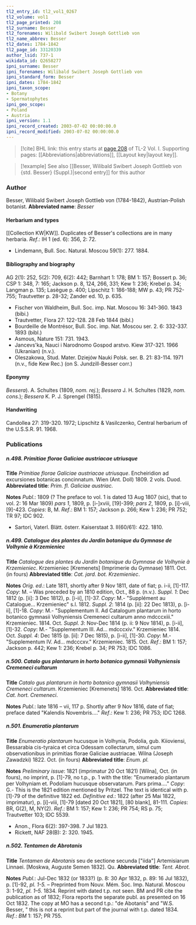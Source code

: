 ```yaml
---
tl2_entry_id: tl2_vol1_0267
tl2_volume: vol1
tl2_page_printed: 208
tl2_surname: Besser
tl2_forenames: Wilibald Swibert Joseph Gottlieb von
tl2_name_abbrev: Besser
tl2_dates: 1784-1842
tl2_page_id: 33120339
author_lsid: 737-1
wikidata_id: Q2658277
ipni_surname: Besser
ipni_forenames: Wilibald Swibert Joseph Gottlieb von
ipni_standard_form: Besser
ipni_dates: 1784-1842
ipni_taxon_scope: 
- Botany
- Spermatophytes
ipni_geo_scope: 
- Poland
- Austria
ipni_version: 1.1
ipni_record_created: 2003-07-02 00:00:00.0
ipni_record_modified: 2003-07-02 00:00:00.0
---
```



> [!cite] BHL link: this entry starts at [page 208](https://www.biodiversitylibrary.org/page/33120339) of TL-2 Vol. I.
> Supporting pages: [[Abbreviations|abbreviations]], [[Layout key|layout key]].

> [!example] See also [[Besser, Wilibald Swibert Joseph Gottlieb von {std. Besser} (Suppl.)|second entry]] for this author

### Author

Besser, Wilibald Swibert Joseph Gottlieb von (1784-1842), Austrian-Polish botanist. 
**Abbreviated name**: *Besser*

#### Herbarium and types

[[Collection KW|KW]]. Duplicates of Besser's collections are in many herbaria.
*Ref*.: IH 1 (ed. 6): 356, 2: 72.
- Lindemann, Bull. Soc. Natural. Moscou 59(1): 277. 1884.

#### Bibliography and biography

AG 2(1): 252, 5(2): 709, 6(2): 442; Barnhart 1: 178; BM 1: 157; Bossert p. 36; CSP 1: 348, 7: 165; Jackson p. 8, 124, 266, 331; Kew 1: 236; Krebel p. 34; Langman p. 135; Lasègue p. 400; Lipschitz 1: 186-188; MW p. 43; PR 752-755; Trautvetter p. 28-32; Zander ed. 10, p. 635.
- Fischer von Waldheim, Bull. Soc. imp. Nat. Moscou 16: 341-360. 1843 (bibi.)
- Trautvetter, Flora 27: 122-128. 28 Feb 1844 (bibl.)
- Bourdeille de Montrésor, Bull. Soc. imp. Nat. Moscou ser. 2. 6: 332-337. 1893 (bibl.)
- Asmous, Nature 151: 731. 1943.
- Jancevs'ka, Nauci i Narodnomo Gospod arstvo. Kiew 317-321. 1966 (Ukranian) (n.v.).
- Oleszakowa, Stud. Mater. Dziejów Nauki Polsk. ser. B. 21: 83-114. 1971 (n.v., fide Kew Rec.) (on S. Jundzill-Besser corr.)

#### Eponymy

*Bessera*). A. Schultes (1809, *nom. rej.*); *Bessera* J. H. Schultes (1829, *nom. cons.*); *Bessera* K. P. J. Sprengel (1815).

#### Handwriting

Candollea 27: 319-320. 1972; Lipschitz & Vasilczenko, Central herbarium of the U.S.S.R. 91. 1968.

### Publications

##### n.498. Primitiae florae Galiciae austriacae utriusque

**Title**
*Primitiae florae Galiciae austriacae utriusque*. Encheiridion ad excursiones botanicas concinnatum. Wien (Ant. Doll) 1809. 2 vols. Duod.
**Abbreviated title**: *Prim. fl. Galiciae austriac.*

**Notes**
*Publ*.: 1809 (? The preface to vol. 1 is dated 13 Aug 1807 (sic), that to vol. 2: 16 Mar 1809) *pars 1*, 1809, p. \[i-\]xviii, \[19\]-399; *pars 2*, 1809, p. \[i\]-viii, \[9\]-423. *Copies*: B, M.
*Ref*.: BM 1: 157; Jackson p. 266; Kew 1: 236; PR 752; TR 97; IDC 902.
- Sartori, Vaterl. Blätt. österr. Kaiserstaat 3. II(60/61): 422. 1810.

##### n.499. Catalogue des plantes du Jardin botanique du Gymnase de Volhynie à Krzemieniec

**Title**
*Catalogue des plantes du Jardin botanique du Gymnase de Volhynie à Krzemieniec*. Krzemieniec \[Kremenets\] (Imprimerie du Gymnase) 1811. Oct. (in fours)
**Abbreviated title**: *Cat. jard. bot. Krzemieniec*.

**Notes**
*Orig. ed*.: Late 1811, shortly after 9 Nov 1811, date of fiat; p. i-ii, \[1\]-117. *Copy*: M. – Was preceded by an 1810 edition, Oct., 88 p. (n.v.).
*Suppl. 1*: Dec 1812 (p. \[ii\]: 3 Dec 1812), p. \[i-ii\], \[1\]-37. *Copy*: M.- "Supplément au Catalogue... Krzemieniec" s.l. 1812.
*Suppl. 2*: 1814 (p. \[ii\]: 22 Dec 1813), p. \[i-ii\], \[1\]-18. *Copy*: M.- "Supplementum II. Ad Catalogum plantarum in horto botanico gymnasii Volhyniensis Cremeneci cultarum anno mdcccxiii." Krzemieniec. 1814. Oct.
*Suppl. 3*: Nov-Dec 1814 (p. ii: 9 Nov 1814), p. \[i-ii\], \[1\]-32. *Copy*: M.- "Supplementum III. Ad... mdcccxiv." Krzemieniec 1814. Oct.
*Suppl. 4*: Dec 1815 (p. \[ii\]: 7 Dec 1815), p. \[i-ii\], \[1\]-30. *Copy*: M.- "Supplementum IV. Ad... mdcccxv." Krzemieniec. 1815. Oct.
*Ref*.: BM 1: 157; Jackson p. 442; Kew 1: 236; Krebel p. 34; PR 753; IDC 1086.

##### n.500. Catalo gus plantarurn in horto botanico gymnasii Volhyniensis Cremeneci cultarum

**Title**
*Catalo gus plantarurn in horto botanico gymnasii Volhyniensis Cremeneci cultarum*. Krzemieniec \[Kremenets\] 1816. Oct.
**Abbreviated title**: *Cat. hort. Cremeneci*.

**Notes**
*Publ*.: late 1816 – vii, 117 p. Shortly after 9 Nov 1816, date of fiat; preface dated "Kalendis Novembris...."
*Ref*.: Kew 1: 236; PR 753; IDC 1268.

##### n.501. Enumeratio plantarum

**Title**
*Enumeratio plantarum* hucusque in Volhynia, Podolia, gub. Kiioviensi, Bessarabia cis-tyraica et circa Odessam collectarum, simul cum observationibus in primitias florae Galiciae austriacae. Wilna (Joseph Zawadzki) 1822. Oct. (in fours)
**Abbreviated title**: *Enum. pl.*

**Notes**
*Preliminary issue*: 1821 (imprimatur 20 Oct 1821) \[Wilna\], Oct. (in fours), no imprint, p. \[1\]-79, no t.p., p. 1 with the title: "Enumerado plantarum per Volhyniam et. Podoliam hucusque observatarum. Pars prima...." *Copy*: G.- This is the 1821 edition mentioned by Pritzel. The text is identical with p. \[1\]-79 of the definitive 1822 ed.
*Definitive ed*.: 1822 (after 25 Mai 1822, imprimatur), p. \[i\]-viii, \[1\]-79 \[dated 20 Oct 1821\], \[80 blank\], 81-111. *Copies*: BR, G(2), M, NY(2).
*Ref*.: BM 1: 157; Kew 1: 236; PR 754; RS p. 75; Trautvetter 103; IDC 5539.
- Anon., Flora 6(2): 397-398. 7 Jul 1823.
- Rickett, NAF 28(B): 2: 320. 1945.

##### n.502. Tentamen de Abrotanis

**Title**
*Tentamen de Abrotanis* seu de sectione secunda \["iida"\] Artemisiarum Linnaei. \[Moskwa, Auguste Semen 1832\]. Qu.
**Abbreviated title**: *Tent. Abrot.*

**Notes**
*Publ*.: Jul-Dec 1832 (or 1833?) (p. 8: 30 Apr 1832, p. 89: 16 Jul 1832), p. \[1\]-92, *pl. 1-5.* – Preprinted from Nouv. Mém. Soc. Imp. Natural. Moscou 3: 1-92, *pl. 1–5.* 1834. Reprint with dated t.p. not seen. BM and PR cite the publication as of 1832; Flora reports the separate publ. as presented on 16 Oct 1832. The copy at MO has a second t.p.: "de Abotanis" and "W.S. Besser, " this is not a reprint but part of the journal with t.p. dated 1834.
*Ref*.: *BM* 1: 157; PR 755.

